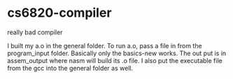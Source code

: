 # cs6820-compiler
really bad compiler


I built my a.o in the general folder. To run a.o, pass a file in from the program_input folder. Basically only the basics-new works. 
The out put is in assem_output where nasm will build its .o file.
I also put the executable file from the gcc into the general folder as well.
